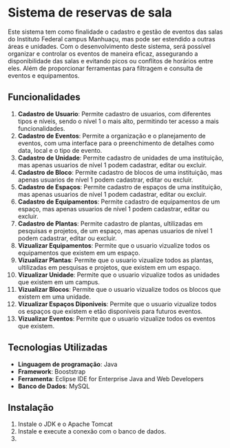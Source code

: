 # Sistema de reservas de sala

Este sistema tem como finalidade o cadastro e gestão de eventos das salas do Instituto Federal campus Manhuaçu, mas pode ser estendido a outras áreas e unidades. Com o desenvolvimento deste sistema, será possível organizar e controlar os eventos de maneira eficaz, assegurando a disponibilidade das salas e evitando picos ou conflitos de horários entre eles. Além de proporcionar ferramentas para filtragem e consulta de eventos e equipamentos.

## Funcionalidades

1. **Cadastro de Usuario**: Permite cadastro de usuarios, com diferentes tipos e níveis, sendo o nível 1 o mais alto, permitindo ter acesso a mais funcionalidades.
2. **Cadastro de Eventos**: Permite a organização e o planejamento de eventos, com uma interface para o preenchimento de detalhes como data, local e o tipo de evento.
3. **Cadastro de Unidade**: Permite cadastro de unidades de uma instituição, mas apenas usuarios de nível 1 podem cadastrar, editar ou excluir.
4. **Cadastro de Bloco**: Permite cadastro de blocos de uma instituição, mas apenas usuarios de nível 1 podem cadastrar, editar ou excluir.
5. **Cadastro de Espaços**: Permite cadastro de espaços de uma instituição, mas apenas usuarios de nível 1 podem cadastrar, editar ou excluir.
6. **Cadastro de Equipamentos**: Permite cadastro de equipamentos de um espaço, mas apenas usuarios de nível 1 podem cadastrar, editar ou excluir.
7. **Cadastro de Plantas**: Permite cadastro de plantas, ultilizadas em pesquisas e projetos, de um espaço, mas apenas usuarios de nível 1 podem cadastrar, editar ou excluir.
8. **Vizualizar Equipamentos**: Permite que o usuario vizualize todos os equipamentos que existem em um espaço.
9. **Vizualizar Plantas**: Permite que o usuario vizualize todos as plantas, ultilizadas em pesquisas e projetos, que existem em um espaço.
10. **Vizualizar Unidade**: Permite que o usuario vizualize todos as unidades que existem em um campus.
11. **Vizualizar Blocos**: Permite que o usuario vizualize todos os blocos que existem em uma unidade.
12. **Vizualizar Espaços Diponiveis**: Permite que o usuario vizualize todos os espaços que existem e etão disponiveis para futuros eventos.
13. **Vizualizar Eventos**: Permite que o usuario vizualize todos os eventos que existem.

## Tecnologias Utilizadas

- **Linguagem de programação**: Java
- **Framework**: Booststrap
- **Ferramenta**: Eclipse IDE for Enterprise Java and Web Developers
- **Banco de Dados**: MySQL

## Instalação

1. Instale o JDK e o Apache Tomcat
2. Instale e execute a conexão com o banco de dados.
3. 

